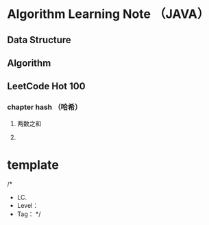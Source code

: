 # Algorithm Learning Note （JAVA）

## Data Structure


## Algorithm

## LeetCode Hot 100

### chapter hash （哈希）

1. 两数之和

2. 


# template

/*
 * LC.
 * Level：
 * Tag：
 */